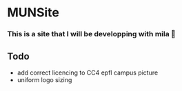 # MUNSite

### This is a site that I will be developping with mila 🎉

## Todo
- add correct licencing to CC4 epfl campus picture
- uniform logo sizing